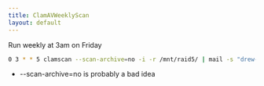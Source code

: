 ```yaml
---
title: ClamAVWeeklyScan
layout: default
---
```


Run weekly at 3am on Friday

``` bash
0 3 * * 5 clamscan --scan-archive=no -i -r /mnt/raid5/ | mail -s "drew-desktop: ClamAV Scan" drew@invadelabs.com;
```

-   --scan-archive=no is probably a bad idea

